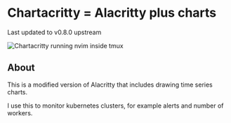 # Chartacritty = Alacritty plus charts

Last updated to v0.8.0 upstream

![Chartacritty running nvim inside tmux](https://user-images.githubusercontent.com/873436/77846106-de3f5a80-71b3-11ea-87fe-ad054e76d319.png)

## About
This is a modified version of Alacritty that includes drawing time series charts.

I use this to monitor kubernetes clusters, for example alerts and number of workers.
